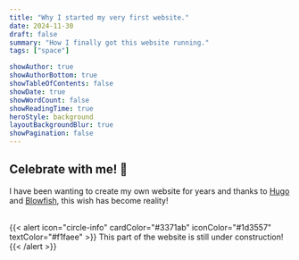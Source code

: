 ```yaml
---
title: "Why I started my very first website."
date: 2024-11-30
draft: false
summary: "How I finally got this website running."
tags: ["space"]

showAuthor: true
showAuthorBottom: true
showTableOfContents: false
showDate: true
showWordCount: false
showReadingTime: true
heroStyle: background
layoutBackgroundBlur: true
showPagination: false
---
```


## Celebrate with me! 🎇

I have been wanting to create my own website for years and thanks to [Hugo](https://gohugo.io/) and [Blowfish](https://blowfish.page/), this wish has become reality!

<br> 
{{< alert icon="circle-info" cardColor="#3371ab" iconColor="#1d3557" textColor="#f1faee" >}}
This part of the website is still under construction!
{{< /alert >}}


